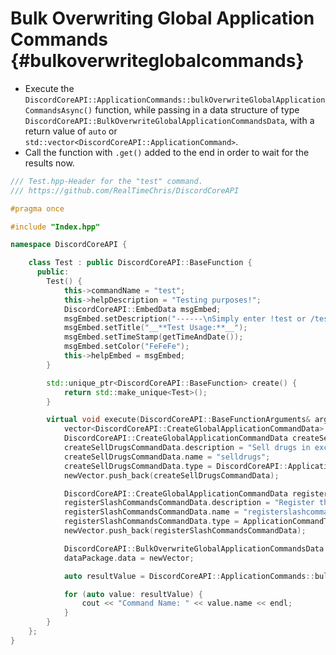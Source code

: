 Bulk Overwriting Global Application Commands {#bulkoverwriteglobalcommands}
============
- Execute the `DiscordCoreAPI::ApplicationCommands::bulkOverwriteGlobalApplicationCommandsAsync()` function, while passing in a data structure of type `DiscordCoreAPI::BulkOverwriteGlobalApplicationCommandsData`, with a return value of `auto` or `std::vector<DiscordCoreAPI::ApplicationCommand>`.
- Call the function with `.get()` added to the end in order to wait for the results now.

```cpp
/// Test.hpp-Header for the "test" command.
/// https://github.com/RealTimeChris/DiscordCoreAPI

#pragma once

#include "Index.hpp"

namespace DiscordCoreAPI {

	class Test : public DiscordCoreAPI::BaseFunction {
	  public:
		Test() {
			this->commandName = "test";
			this->helpDescription = "Testing purposes!";
			DiscordCoreAPI::EmbedData msgEmbed;
			msgEmbed.setDescription("------\nSimply enter !test or /test!\n------");
			msgEmbed.setTitle("__**Test Usage:**__");
			msgEmbed.setTimeStamp(getTimeAndDate());
			msgEmbed.setColor("FeFeFe");
			this->helpEmbed = msgEmbed;
		}

		std::unique_ptr<DiscordCoreAPI::BaseFunction> create() {
			return std::make_unique<Test>();
		}

		virtual void execute(DiscordCoreAPI::BaseFunctionArguments& args) {
			vector<DiscordCoreAPI::CreateGlobalApplicationCommandData> newVector;
			DiscordCoreAPI::CreateGlobalApplicationCommandData createSellDrugsCommandData;
			createSellDrugsCommandData.description = "Sell drugs in exchange for some currency!";
			createSellDrugsCommandData.name = "selldrugs";
			createSellDrugsCommandData.type = DiscordCoreAPI::ApplicationCommandType::Chat_Input;
			newVector.push_back(createSellDrugsCommandData);

			DiscordCoreAPI::CreateGlobalApplicationCommandData registerSlashCommandsCommandData;
			registerSlashCommandsCommandData.description = "Register the programmatically designated slash commands.";
			registerSlashCommandsCommandData.name = "registerslashcommands";
			registerSlashCommandsCommandData.type = ApplicationCommandType::Chat_Input;
			newVector.push_back(registerSlashCommandsCommandData);

			DiscordCoreAPI::BulkOverwriteGlobalApplicationCommandsData dataPackage;
			dataPackage.data = newVector;

			auto resultValue = DiscordCoreAPI::ApplicationCommands::bulkOverwriteGlobalApplicationCommandsAsync(dataPackage).get();

			for (auto value: resultValue) {
				cout << "Command Name: " << value.name << endl;
			}
		}
	};
}
```